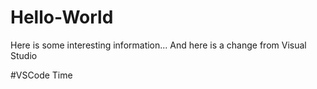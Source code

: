 # Hello-World
Here is some interesting information...
And here is a change from Visual Studio

#VSCode Time